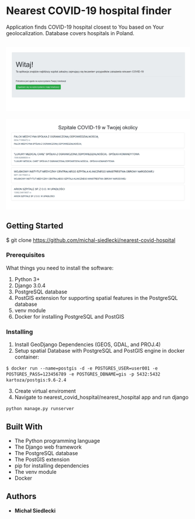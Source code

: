 # Nearest COVID-19 hospital finder

Application finds COVID-19 hospital closest to You based on Your geolocalization. Database covers hospitals in Poland.

![sample](/img/ex1.jpg)
---------------
![sample](/img/ex2.jpg)

## Getting Started

$ git clone https://github.com/michal-siedlecki/nearest-covid-hospital

### Prerequisites

What things you need to install the software:

1. Python 3+
2. Django 3.0.4
3. PostgreSQL database
4. PostGIS extension for supporting spatial features in the PostgreSQL database
5. venv module
6. Docker for installing PostgreSQL and PostGIS

### Installing

1. Install GeoDjango Dependencies (GEOS, GDAL, and PROJ.4)
2. Setup spatial Database with PostgreSQL and PostGIS engine in docker container: 
```
$ docker run --name=postgis -d -e POSTGRES_USER=user001 -e POSTGRES_PASS=123456789 -e POSTGRES_DBNAME=gis -p 5432:5432 kartoza/postgis:9.6-2.4
```
3. Create virtual enviroment
4. Navigate to nearest_covid_hospital/nearest_hospital app and run django
```
python manage.py runserver
```

## Built With

* The Python programming language
* The Django web framework
* The PostgreSQL database
* The PostGIS extension
* pip for installing dependencies
* The venv module
* Docker

## Authors

* **Michał Siedlecki**
